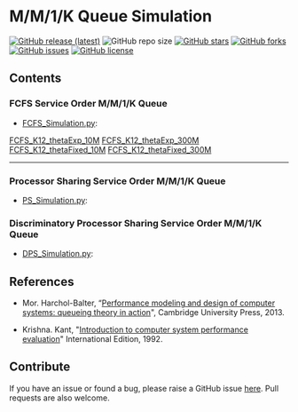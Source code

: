 # M/M/1/K Queue Simulation

[![GitHub release (latest)](https://img.shields.io/github/v/release/ImanRht/QOCO)](https://github.com/ImanRht/QOCO/releases)
![GitHub repo size](https://img.shields.io/github/repo-size/ImanRht/QOCO)
[![GitHub stars](https://img.shields.io/github/stars/ImanRht/QOCO?style=social)](https://github.com/ImanRht/QOCO/stargazers) 
[![GitHub forks](https://img.shields.io/github/forks/ImanRht/QOCO?style=social)](https://github.com/ImanRht/QOCO/network/members) 
[![GitHub issues](https://img.shields.io/github/issues/ImanRht/QOCO?style=social)](https://github.com/ImanRht/QOCO/issues) 
[![GitHub license](https://img.shields.io/github/license/ImanRht/QOCO?style=social)](https://github.com/ImanRht/QOCO/blob/master/LICENSE) 



## Contents

### FCFS Service Order M/M/1/K Queue

- [FCFS_Simulation.py](FCFS_Simulation.py): 



 [FCFS_K12_thetaExp_10M](FCFS_K12_thetaExp_10M.xlsx)
 [FCFS_K12_thetaExp_300M](FCFS_K12_thetaExp_300M.xlsx) 
 [FCFS_K12_thetaFixed_10M](FCFS_K12_thetaFixed_10M.xlsx)
 [FCFS_K12_thetaFixed_300M](FCFS_K12_thetaFixed_300M.xlsx)
  
  
  _______________
  
### Processor Sharing Service Order M/M/1/K Queue

- [PS_Simulation.py](PS_Simulation.py): 

  
### Discriminatory Processor Sharing Service Order M/M/1/K Queue

- [DPS_Simulation.py](DPS_Simulation.py): 


  

## References

- Mor. Harchol-Balter, “[Performance modeling and design of computer systems: queueing theory in action](https://books.google.de/books?hl=en&lr=&id=y1cgAwAAQBAJ&oi=fnd&pg=PR17&dq=M.+Harchol-Balter,+Performance+Modeling+and+Design+of+Computer+Systems,+Cambridge+University+Presss&ots=fyMxIXzywD&sig=r1Ez9ftmSQJsiU9qGxHaQ_K1ZI8&redir_esc=y#v=onepage&q=M.%20Harchol-Balter%2C%20Performance%20Modeling%20and%20Design%20of%20Computer%20Systems%2C%20Cambridge%20University%20Presss&f=false)", Cambridge University Press, 2013.

- Krishna. Kant, "[Introduction to computer system performance evaluation](http://repository.bitscollege.edu.et:8080/handle/123456789/311)" International Edition, 1992.


## Contribute
If you have an issue or found a bug, please raise a GitHub issue [here](https://github.com/ImanRht/MM1K_Queue_Simulation/issues). Pull requests are also welcome.


